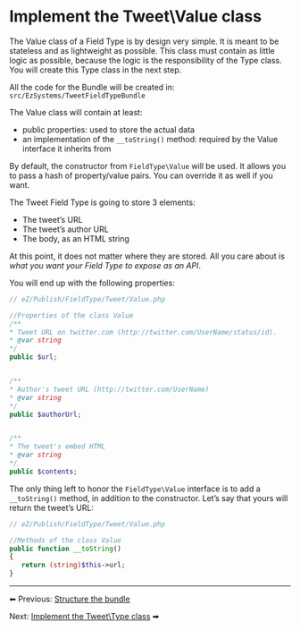 # Implement the Tweet\\Value class

The Value class of a Field Type is by design very simple. It is meant to be stateless and as lightweight as possible. This class must contain as little logic as possible, because the logic is the responsibility of the Type class. You will create this Type class in the next step.

All the code for the Bundle will be created in: `src/EzSystems/TweetFieldTypeBundle`

The Value class will contain at least:

- public properties: used to store the actual data
- an implementation of the `__toString()` method: required by the Value interface it inherits from

By default, the constructor from `FieldType\Value` will be used. It allows you to pass a hash of property/value pairs. You can override it as well if you want.

The Tweet Field Type is going to store 3 elements:

- The tweet’s URL
- The tweet’s author URL
- The body, as an HTML string  

At this point, it does not matter where they are stored. All you care about is *what you want your Field Type to expose as an API*.

You will end up with the following properties:

``` php
// eZ/Publish/FieldType/Tweet/Value.php

//Properties of the class Value
/**
* Tweet URL on twitter.com (http://twitter.com/UserName/status/id).
* @var string
*/
public $url;


/**
* Author's tweet URL (http://twitter.com/UserName)
* @var string
*/
public $authorUrl;


/**
* The tweet's embed HTML
* @var string
*/
public $contents;
```

The only thing left to honor the `FieldType\Value` interface is to add a `__toString()` method, in addition to the constructor. Let’s say that yours will return the tweet’s URL:

``` php
// eZ/Publish/FieldType/Tweet/Value.php

//Methods of the class Value
public function __toString()
{
   return (string)$this->url;
}
```

------------------------------------------------------------------------

⬅ Previous: [Structure the bundle](Structure-the-bundle)

Next: [Implement the Tweet\\Type class](Implement-the-Tweet-Type-class) ➡
